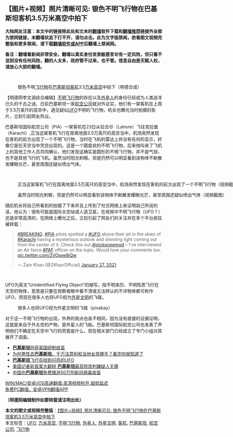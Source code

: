  <h2>【图片+视频】照片清晰可见: 银色不明飞行物在巴基斯坦客机3.5万米高空中拍下</h2> <p class="notice"><b>大陆网友注意：本文中的链接除此处和文末的<a href="https://github.com/bannedbook/fanqiang" >翻墙</a>软件下载和<a href="https://github.com/killgcd/justmysocks/blob/master/README.md">翻墙推荐</a>链接外全部为禁网链接，未翻墙状态下打不开，请勿点击。此为文字版禁闻，欲看图文视频完整版和更多禁闻，请下载<a href="https://github.com/bannedbook/fanqiang">翻墙软件或APP</a>后翻墙上禁闻网。</p><p>备注：翻墙看新闻非常安全，翻墙以真实身份发表敏感言论有一定风险，但只看不说则没有任何风险，翻的人太多，政府管不过来，也不管。信息自由是天赋人权，请放心大胆的翻墙。</b></p>  <div class="entry"> <br /> <figure><a href="https://i2.wp.com/upload-images-bucket-v64rleca837do.s3.eu-west-1.amazonaws.com/wp-content/uploads/2021/02/03133056/%E6%9C%AA%E6%A0%87%E9%A2%98-1-12.jpg?fit=860%2C484&#038;ssl=1" data-caption="银色不明飞行物在巴基斯坦客机3.5万米高空中拍下（明德合成）"></a><figcaption class="wp-caption-text">银色不明<a href="https://www.bannedbook.org/bnews/tag/%E9%A3%9E%E8%A1%8C%E7%89%A9/" class="st_tag internal_tag" rel="tag" title="标签 飞行物 下的日志">飞行物</a>在<a href="https://www.bannedbook.org/bnews/tag/%e5%b7%b4%e5%9f%ba%e6%96%af%e5%9d%a6/" class="st_tag internal_tag" rel="tag" title="标签 巴基斯坦 下的日志">巴基斯坦</a><a href="https://www.bannedbook.org/bnews/tag/%e5%ae%a2%e6%9c%ba/" class="st_tag internal_tag" rel="tag" title="标签 客机 下的日志">客机</a>3.5<a href="https://www.bannedbook.org/bnews/tag/%E4%B8%87%E7%B1%B3%E9%AB%98%E7%A9%BA/" class="st_tag internal_tag" rel="tag" title="标签 万米高空 下的日志">万米高空</a>中拍下（明德合成）</figcaption></figure> <p>【明德网李文涵综合编辑】<a href="https://www.bannedbook.org/bnews/tag/%E4%B8%8D%E6%98%8E%E9%A3%9E%E8%A1%8C%E7%89%A9/" class="st_tag internal_tag" rel="tag" title="标签 不明飞行物 下的日志">不明飞行物</a>的存在以及<a href="https://www.bannedbook.org/bnews/tag/%e5%a4%96%e6%98%9f%e4%ba%ba/" class="st_tag internal_tag" rel="tag" title="标签 外星人 下的日志">外星人</a>的身份已经成为人类追寻已久的千古之谜。日前巴基斯坦一家<a href="https://www.bannedbook.org/bnews/tag/%e8%88%aa%e7%a9%ba%e5%85%ac%e5%8f%b8/" class="st_tag internal_tag" rel="tag" title="标签 航空公司 下的日志">航空公司</a>就对外证实，他们有一架客机在上周于3.5万英尺的高空中，遇见疑似<a href="https://www.bannedbook.org/bnews/tag/ufo/" class="st_tag internal_tag" rel="tag" title="标签 UFO 下的日志">UFO</a>不明的飞行物，机长也曝光当时拍摄的影片，立刻引起网友热议。</p> <p></p> <p></p>  <p>巴基斯坦国际航空公司（PIA）一架客机在23日从拉合尔（Lahore）飞往克拉蚩（Karachi）,正当这架客机飞行在距离地面3.5万英尺的高空当中，机场突然发现在客机的前方出现了一个不明飞行物，当时在飞机的雷达上并没有任何的显示，好像它是在天空当中凭空出现的。这是一个圆盘状的不明飞行物，后来他叫来了飞机上的其他工作人员共同确认，他们发现这确实是圆形的不明飞行物，并不是气球，也不是其他飞行的飞机。虽然当时阳光刺眼，但是仍然可以明显看到该物体不断散发耀眼光芒，甚至周围还疑似喷出气体。</p> <p>&nbsp;</p> <figure id="attachment_24052" aria-describedby="caption-attachment-24052" style="width: 1111px" class="wp-caption alignnone"><figcaption id="caption-attachment-24052" class="wp-caption-text">正当这架客机飞行在距离地面3.5万英尺的高空当中，机场突然发现在客机的前方出现了一个不明飞行物（视频截图）</figcaption></figure> <figure id="attachment_24053" aria-describedby="caption-attachment-24053" style="width: 993px" class="wp-caption alignnone"><figcaption id="caption-attachment-24053" class="wp-caption-text">虽然当时阳光刺眼，但是仍然可以明显看到该物体不断散发耀眼光芒，甚至周围还疑似喷出气体（视频截图）</figcaption></figure> <p>随后机长将自己所看到的拍摄了下来并且上传到了社交网络上来证明自己所说的话，他认为：很有可能是国际太空站或人造卫星。在视频中不明飞行物（UFO？）还是非常高清的，在网络上曝光之后，立刻引起了网友们的关注并在多个平台疯狂被转载：</p>  <blockquote class="twitter-tweet" data-width="550" data-dnt="true"> <p><a href="https://twitter.com/hashtag/BREAKING?src=hash&amp;ref_src=twsrc%5Etfw">#BREAKING</a>: <a href="https://twitter.com/hashtag/PIA?src=hash&amp;ref_src=twsrc%5Etfw">#PIA</a> pilots spotted a <a href="https://twitter.com/hashtag/UFO?src=hash&amp;ref_src=twsrc%5Etfw">#UFO</a> above their jet in the skies of <a href="https://twitter.com/hashtag/Karachi?src=hash&amp;ref_src=twsrc%5Etfw">#Karachi</a> having a mysterious outlook and shinning light coming out from the center of it. Check this out <a href="https://twitter.com/nickpopemod?ref_src=twsrc%5Etfw">@nickpopemod</a> &#8211; I&#39;ve interviewed an Air force <a href="https://twitter.com/hashtag/PAF?src=hash&amp;ref_src=twsrc%5Etfw">#PAF</a> officer on the topic. Would love your comments too. <a href="https://t.co/2VOpxe8iQw">pic.twitter.com/2VOpxe8iQw</a></p> <p>&mdash; Zain  Khan (@ZKhanOfficial) <a href="https://twitter.com/ZKhanOfficial/status/1354544994124787713?ref_src=twsrc%5Etfw">January 27, 2021</a></p> </blockquote> <p>&nbsp;</p>  <p>UFO为英文“Unidentified Flying Object”的缩写，指不明来历、不明性质飞行在天空的物体，意思是只要在观察者眼中看不清或无法辨认的不详物体都可称作UFO，而现在很多人也将UFO视为<a href="https://www.bannedbook.org/bnews/tag/%e5%a4%96%e6%98%9f%e6%96%87%e6%98%8e/" class="st_tag internal_tag" rel="tag" title="标签 外星文明 下的日志">外星文明</a>的飞碟。</p> <figure id="attachment_24055" aria-describedby="caption-attachment-24055" style="width: 1058px" class="wp-caption alignnone"><figcaption id="caption-attachment-24055" class="wp-caption-text">很多人也将UFO视为外星文明的飞碟（pixabay）</figcaption></figure> <p>对于这一不明飞行物的出现，外界的观点也各不相同，因为没有直接的证据证明，这就是来自于外太空的产物，是外星人的飞船。巴基斯坦国际航空公司也发表了声明他们不确定在天空中飞行的究竟是什么，现在相关部门已经成立了专门小组对其展开了调查。</p> <ul class='op-related-articles' title='相关阅读'> <li><a href='https://www.bannedbook.org/bnews/worldnews/20210131/1478281.html' target='_blank'><b>巴基斯坦</b>将获英国研制疫苗</a></li> <li><a href='https://www.bannedbook.org/bnews/funmedia/20210130/1477666.html' target='_blank'>为何男性去<b>巴基斯坦</b>，千万注意别和当地女孩握手？看完你就知道了</a></li> <li><a href='https://www.bannedbook.org/bnews/cnnews/20210129/1477130.html' target='_blank'><b>巴基斯坦</b>飞行员拍到闪亮的UFO</a></li> <li><a href='https://www.bannedbook.org/bnews/worldnews/usa/20210129/1476828.html' target='_blank'>美国记者斩首案大翻转 <b>巴基斯坦</b>最高院改判嫌疑人无罪</a></li> <li><a href='https://www.bannedbook.org/bnews/headline/20210122/1472468.html' target='_blank'>中国向<b>巴基斯坦</b>免费赠送50万剂新冠病毒疫苗</a></li> </ul> <p class="texttj"> <a href="https://github.com/bannedbook/fanqiang/wiki/V2ray%E6%9C%BA%E5%9C%BA" target="_blank">WIN/MAC/安卓/iOS高速翻墙:高清视频秒开,超低延迟</a><br/> <a href="https://github.com/bannedbook/fanqiang/wiki/%E7%A6%81%E9%97%BB%E7%BD%91%E5%AE%89%E5%8D%93%E7%BF%BB%E5%A2%99%E6%96%B0%E9%97%BBAPP" target="_blank">免费PC翻墙、安卓VPN翻墙APP</a></p><p><strong>（明德网编辑制作如要转载请注明出处）</strong></p> <a name='sharetosocial'></a>       <div><b>本文的图文或视频完整版</b>：<a href='https://www.bannedbook.org/bnews/comments/20210203/1480793.html'>【图片+视频】照片清晰可见: 银色不明飞行物在巴基斯坦客机3.5万米高空中拍下</a></div>  </div><!--END ENTRY--> <div class="postfooter"> <div>本文标签：<a href="https://www.bannedbook.org/bnews/tag/ufo/" rel="tag">UFO</a>, <a href="https://www.bannedbook.org/bnews/tag/%E4%B8%87%E7%B1%B3%E9%AB%98%E7%A9%BA/" rel="tag">万米高空</a>, <a href="https://www.bannedbook.org/bnews/tag/%E4%B8%8D%E6%98%8E%E9%A3%9E%E8%A1%8C%E7%89%A9/" rel="tag">不明飞行物</a>, <a href="https://www.bannedbook.org/bnews/tag/%e5%a4%96%e6%98%9f%e4%ba%ba/" rel="tag">外星人</a>, <a href="https://www.bannedbook.org/bnews/tag/%e5%a4%96%e6%98%9f%e6%96%87%e6%98%8e/" rel="tag">外星文明</a>, <a href="https://www.bannedbook.org/bnews/tag/%e5%ae%a2%e6%9c%ba/" rel="tag">客机</a>, <a href="https://www.bannedbook.org/bnews/tag/%e5%b7%b4%e5%9f%ba%e6%96%af%e5%9d%a6/" rel="tag">巴基斯坦</a>, <a href="https://www.bannedbook.org/bnews/tag/%e8%88%aa%e7%a9%ba%e5%85%ac%e5%8f%b8/" rel="tag">航空公司</a>, <a href="https://www.bannedbook.org/bnews/tag/%E9%A3%9E%E8%A1%8C%E7%89%A9/" rel="tag">飞行物</a></div>  </div><!--END POSTFOOTER--> 